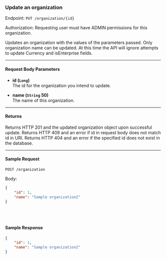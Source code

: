 ### Update an organization
Endpoint: `PUT /organization/{id}`

Authorization: Requesting user must have ADMIN permissions for this organization.

Updates an organization with the values of the parameters passed. Only organization name can be updated. At this time the API will ignore attempts to update Currency and isEnterprise fields.
___

#### Request Body Parameters
- **id (`Long`)** <br/>
The id for the organization you intend to update.

- **name (`String` 50)** <br/>
The name of this organization.
___
#### Returns
Returns HTTP 201 and the updated organization object upon successful update. Returns HTTP 409 and an error if id in request body does not match id in URI. Returns HTTP 404 and an error if the specified id does not exist in the database.
___
#### Sample Request
`POST /organization`

Body: 

```json
{
    "id": 1,
    "name": "Sample organization2"
}
```
<br/>
<br/>

#### Sample Response
```json
{
    "id": 1,
    "name": "Sample organization2"
}
```


